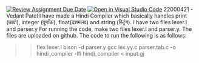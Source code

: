[![Review Assignment Due Date](https://classroom.github.com/assets/deadline-readme-button-22041afd0340ce965d47ae6ef1cefeee28c7c493a6346c4f15d667ab976d596c.svg)](https://classroom.github.com/a/bPoO8GTw)
[![Open in Visual Studio Code](https://classroom.github.com/assets/open-in-vscode-2e0aaae1b6195c2367325f4f02e2d04e9abb55f0b24a779b69b11b9e10269abc.svg)](https://classroom.github.com/online_ide?assignment_repo_id=19525812&assignment_repo_type=AssignmentRepo)
22000421 - Vedant Patel I have made a Hindi Compiler which basically handles print (छापो), integer (पूर्णांक), float(दशमलव) and string (स्ट्रिंग). I have two files lexer.l and parser.y For running the code, make two files lexer.l and parser.y. The files are uploaded on github. The code to run the following is as follows:

>>flex lexer.l
>>bison -d parser.y
>>gcc lex.yy.c parser.tab.c -o hindi_compiler -lfl
>>hindi_compiler < input.gj
